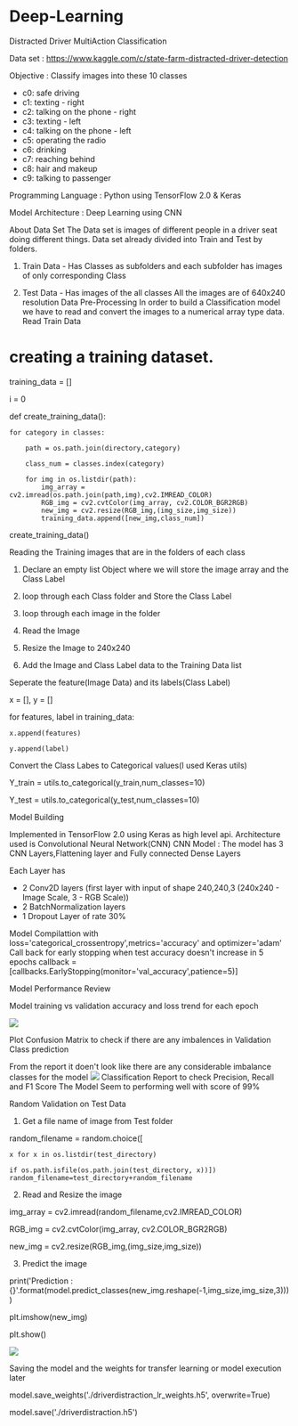 # Deep-Learning
Distracted Driver MultiAction Classification

Data set : https://www.kaggle.com/c/state-farm-distracted-driver-detection

Objective : Classify images into these 10 classes

* c0: safe driving
* c1: texting - right
* c2: talking on the phone - right
* c3: texting - left
* c4: talking on the phone - left
* c5: operating the radio
* c6: drinking
* c7: reaching behind
* c8: hair and makeup
* c9: talking to passenger

Programming Language : Python using TensorFlow 2.0 & Keras

Model Architecture : Deep Learning using CNN

About Data Set The Data set is images of different people in a driver seat doing different things. Data set already divided into Train and Test by folders.

1.	Train Data - Has Classes as subfolders and each subfolder has images of only corresponding Class

2.	Test Data - Has images of the all classes
All the images are of 640x240 resolution
Data Pre-Processing In order to build a Classification model we have to read and convert the images to a numerical array type data.
Read Train Data

# creating a training dataset.


training_data = []

i = 0

def create_training_data():
    
    for category in classes:
        
        path = os.path.join(directory,category)
        
        class_num = classes.index(category)
        
        for img in os.listdir(path):
            img_array = cv2.imread(os.path.join(path,img),cv2.IMREAD_COLOR)
            RGB_img = cv2.cvtColor(img_array, cv2.COLOR_BGR2RGB)
            new_img = cv2.resize(RGB_img,(img_size,img_size))
            training_data.append([new_img,class_num])

create_training_data()

Reading the Training images that are in the folders of each class

1.	Declare an empty list Object where we will store the image array and the Class Label

2.	loop through each Class folder and Store the Class Label

3.	loop through each image in the folder

4.	Read the Image

5.	Resize the Image to 240x240

6.	Add the Image and Class Label data to the Training Data list

Seperate the feature(Image Data) and its labels(Class Label)

x = [], y = []

for features, label in training_data:
    
    x.append(features)
    
    y.append(label)

Convert the Class Labes to Categorical values(I used Keras utils)

Y_train = utils.to_categorical(y_train,num_classes=10)

Y_test = utils.to_categorical(y_test,num_classes=10)

Model Building

Implemented in TensorFlow 2.0 using Keras as high level api. Architecture used is Convolutional Neural Network(CNN)
CNN Model : The model has 3 CNN Layers,Flattening layer and Fully connected Dense Layers

Each Layer has
* 2 Conv2D layers (first layer with input of shape 240,240,3 (240x240 - Image Scale, 3 - RGB Scale))
* 2 BatchNormalization layers 
* 1 Dropout Layer of rate 30%

Model Compilattion with loss='categorical_crossentropy',metrics='accuracy' and optimizer='adam'
Call back for early stopping when test accuracy doesn't increase in 5 epochs
callback = [callbacks.EarlyStopping(monitor='val_accuracy',patience=5)]

Model Performance Review

Model training vs validation accuracy and loss trend for each epoch

![](Images/Model_Training_Results.JPG)
 
Plot Confusion Matrix to check if there are any imbalences in Validation Class prediction

From the report it doen't look like there are any considerable imbalance classes for the model
![](Images/Confusion_Matrix.JPG)
Classification Report to check Precision, Recall and F1 Score
The Model Seem to performing well with score of 99%
 
Random Validation on Test Data
1.	Get a file name of image from Test folder

random_filename = random.choice([
    
    x for x in os.listdir(test_directory)
    
    if os.path.isfile(os.path.join(test_directory, x))])
    random_filename=test_directory+random_filename

2.	Read and Resize the image

img_array = cv2.imread(random_filename,cv2.IMREAD_COLOR)

RGB_img = cv2.cvtColor(img_array, cv2.COLOR_BGR2RGB)

new_img = cv2.resize(RGB_img,(img_size,img_size))

3.	Predict the image

print('Prediction : {}'.format(model.predict_classes(new_img.reshape(-1,img_size,img_size,3))))

plt.imshow(new_img)

plt.show()

![](Images/prediction.JPG)

Saving the model and the weights for transfer learning or model execution later

model.save_weights('./driverdistraction_lr_weights.h5', overwrite=True)

model.save('./driverdistraction.h5')
